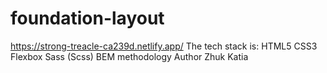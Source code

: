# foundation-layout
https://strong-treacle-ca239d.netlify.app/
The tech stack is:
HTML5
CSS3
Flexbox
Sass (Scss)
BEM methodology
Author
Zhuk Katia
